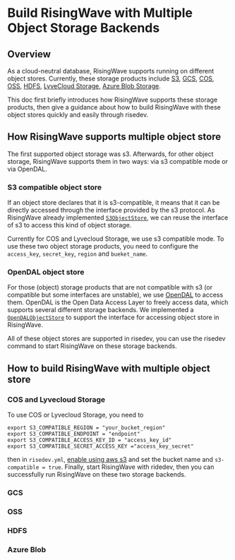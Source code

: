 # Build RisingWave with Multiple Object Storage Backends


<!-- Created by https://github.com/ekalinin/github-markdown-toc -->

## Overview
As a cloud-neutral database, RisingWave supports running on different object stores. Currently, these storage products include [S3](https://aws.amazon.com/s3/), [GCS](https://cloud.google.com/storage), [COS](https://cloud.tencent.com/product/cos), [OSS](https://www.aliyun.com/product/oss), [HDFS](https://hadoop.apache.org/docs/r1.2.1/hdfs_user_guide.html), [LyveCloud Storage](https://help.lyvecloud.seagate.com/en/s3-storage.html), [Azure Blob Storage](https://azure.microsoft.com/en-us/products/storage/blobs/). 

This doc first briefly introduces how RisingWave supports these storage products, then give a guidance about how to build RisingWave with these object stores quickly and easily through risedev.

## How RisingWave supports multiple object store
The first supported object storage was s3. Afterwards, for other object storage, RisingWave supports them in two ways: via s3 compatible mode or via OpenDAL.
### S3 compatible object store
If an object store declares that it is s3-compatible, it means that it can be directly accessed through the interface provided by the s3 protocol. As RisingWave already implemented [`S3ObjectStore`](https://github.com/risingwavelabs/risingwave/blob/1fd0394980fd713459df8076283bb1a1f46fef9a/src/object_store/src/object/s3.rs#L288), we can reuse the interface of s3 to access this kind of object storage.

Currently for COS and Lyvecloud Storage, we use s3 compatible mode. To use these two object storage products, you need to configure the `access_key`, `secret_key`, `region` and `bueket_name`.
### OpenDAL object store
For those (object) storage products that are not compatible with s3 (or compatible but some interfaces are unstable), we use [OpenDAL](https://github.com/apache/incubator-opendal) to access them. OpenDAL is the Open Data Access Layer to freely access data, which supports several different storage backends. We implemented a [`OpenDALObjectStore`](https://github.com/risingwavelabs/risingwave/blob/1fd0394980fd713459df8076283bb1a1f46fef9a/src/object_store/src/object/opendal_engine/opendal_object_store.rs#L61) to support the interface for accessing object store in RisingWave.

All of these object stores are supported in risedev, you can use the risedev command to start RisingWave on these storage backends.
## How to build RisingWave with multiple object store
### COS and Lyvecloud Storage
To use COS or Lyvecloud Storage, you need to 
```shell
export S3_COMPATIBLE_REGION = "your_bucket_region"
export S3_COMPATIBLE_ENDPOINT = "endpoint"
export S3_COMPATIBLE_ACCESS_KEY_ID = "access_key_id"
export S3_COMPATIBLE_SECRET_ACCESS_KEY ="access_key_secret"
```

then in `risedev.yml`, [enable using aws s3](https://github.com/risingwavelabs/risingwave/blob/5993d24a4ccadf6dc9fc93ce0fd7e175a2810b71/risedev.yml#L25-L29) and set the bucket name and `s3-compatible = true`. Finally, start RisingWave with ridedev, then you can successfully run RisingWave on these two storage backends.

### GCS
### OSS
### HDFS
### Azure Blob